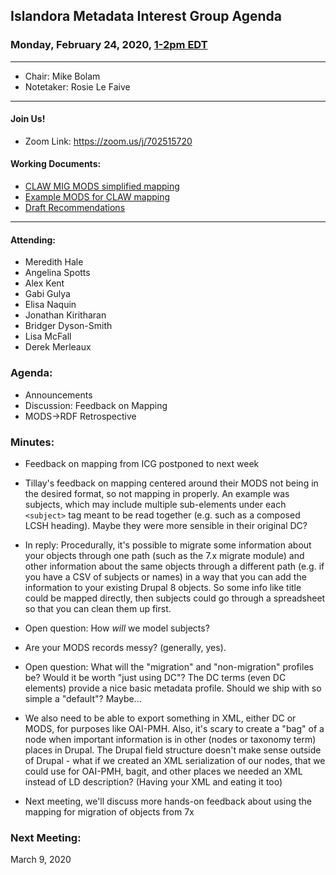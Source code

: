 ## Islandora Metadata Interest Group Agenda
### Monday, February 24, 2020, [1-2pm EDT](http://www.thetimezoneconverter.com/?t=1%20pm&tz=Toronto&)

---
* Chair: Mike Bolam
* Notetaker: Rosie Le Faive
---

#### Join Us!
* Zoom Link: https://zoom.us/j/702515720

#### Working Documents:
* [CLAW MIG MODS simplified mapping](https://docs.google.com/spreadsheets/d/18u2qFJ014IIxlVpM3JXfDEFccwBZcoFsjbBGpvL0jJI/edit#gid=0)
* [Example MODS for CLAW mapping](https://docs.google.com/spreadsheets/d/1C2Xie7HUDSgRT5v4ldoJvlNdoXz2GHAPvL3PE3TOKW8/edit#gid=1829081124)
* [Draft Recommendations](https://docs.google.com/document/d/15qSO9YcALtYSqd6CUuGx0t8FwUJ5pPwVPz0PA5rU898/edit#heading=h.f9r6knw0rjvu)
---

#### Attending:
* Meredith Hale
* Angelina Spotts
* Alex Kent
* Gabi Gulya
* Elisa Naquin
* Jonathan Kiritharan
* Bridger Dyson-Smith
* Lisa McFall
* Derek Merleaux


### Agenda:
* Announcements
* Discussion: Feedback on Mapping 
* MODS->RDF Retrospective

### Minutes:

* Feedback on mapping from ICG postponed to next week
* Tillay's feedback on mapping centered around their MODS not being in the desired format, so not mapping in properly. An example was subjects, which may include multiple sub-elements under each `<subject>` tag meant to be read together (e.g. such as a composed LCSH heading). Maybe they were more sensible in their original DC?
* In reply: Procedurally, it's possible to migrate some information about your objects through one path (such as the 7.x migrate module) and other information about the same objects through a different path (e.g. if you have a CSV of subjects or names) in a way that you can add the information to your existing Drupal 8 objects. So some info like title could be mapped directly, then subjects could go through a spreadsheet so that you can clean them up first.
* Open question: How _will_ we model subjects?
* Are your MODS records messy? (generally, yes).
* Open question: What will the "migration" and "non-migration" profiles be? Would it be worth "just using DC"? The DC terms (even DC elements) provide a nice basic metadata profile. Should we ship with so simple a "default"? Maybe...
* We also need to be able to export something in XML, either DC or MODS, for purposes like OAI-PMH. Also, it's scary to create a "bag" of a node when important information is in other (nodes or taxonomy term) places in Drupal. The Drupal field structure doesn't make sense outside of Drupal - what if we created an XML serialization of our nodes, that we could use for OAI-PMH, bagit, and other places we needed an XML instead of LD description? (Having your XML and eating it too)

* Next meeting, we'll discuss more hands-on feedback about using the mapping for migration of objects from 7x
      
### Next Meeting:
March 9, 2020
